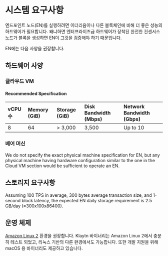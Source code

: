 # 시스템 요구사항 <a id="system-requirements"></a>

엔드포인트 노드(EN)를 실행하려면 이더리움이나 다른 블록체인에 비해 더 좋은 성능의 하드웨어가 필요합니다. 왜냐하면 엔터프라이즈급 하드웨어가 장착된 완전한 컨센서스 노드가 블록을 생성하면 EN이 그것을 검증해야 하기 때문입니다.

EN에는 다음 사양을 권장합니다.

## 하드웨어 사양 <a id="h-w-specification"></a>

### 클라우드 VM <a id="cloud-vm"></a>

#### Recommended Specification <a id="recommended-specification-based-on-aws"></a>

| vCPU 수 | Memory (GiB) | Storage (GiB) | Disk Bandwidth (Mbps) | Network Bandwidth (Gbps) |
|:------ |:------------ |:------------- |:--------------------- |:------------------------ |
| 8      | 64           | > 3,000       | 3,500                 | Up to 10                 |

### 베어 머신 <a id="bare-metal-machine"></a>

We do not specify the exact physical machine specification for EN, but any physical machine having hardware configuration similar to the one in the Cloud VM section would be sufficient to operate an EN.

## 스토리지 요구사항 <a id="storage-requirements"></a>

Assuming 100 TPS in average,  300 bytes average transaction size, and 1-second block latency, the expected EN daily storage requirement is 2.5 GB/day (=300x100x86400).

## 운영 체제 <a id="operating-system"></a>

[Amazon Linux 2](https://aws.amazon.com/ko/about-aws/whats-new/2017/12/introducing-amazon-linux-2/) 환경을 권장합니다. Klaytn 바이너리는 Amazon Linux 2에서 충분히 테스트 되었고, 리눅스 기반의 다른 환경에서도 가능합니다. 또한 개발 지원을 위해 macOS 용 바이너리도 제공하고 있습니다. 

